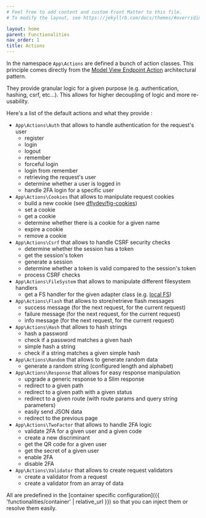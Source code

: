 ```yaml
---
# Feel free to add content and custom Front Matter to this file.
# To modify the layout, see https://jekyllrb.com/docs/themes/#overriding-theme-defaults

layout: home
parent: Functionalities
nav_order: 1
title: Actions
---
```


In the namespace `App\Actions` are defined a bunch of action classes.
This principle comes directly from the [Model View Endpoint Action](https://github.com/Voltra/mvea) architectural pattern.

They provide granular logic for a given purpose (e.g. authentication, hashing, csrf, etc...). This allows for higher
decoupling of logic and more re-usability.

Here's a list of the default actions and what they provide :
* `App\Actions\Auth` that allows to handle authentication for the request's user
	* register
	* login
	* logout
	* remember
	* forceful login
	* login from remember
	* retrieving the request's user
	* determine whether a user is logged in
	* handle 2FA login for a specific user
* `App\Actions\Cookies` that allows to manipulate request cookies
	* build a new cookie (see [dflydev/fig-cookies](https://github.com/dflydev/dflydev-fig-cookies#response-cookies))
	* set a cookie
	* get a cookie
	* determine whether there is a cookie for a given name
	* expire a cookie
	* remove a cookie
* `App\Actions\Csrf` that allows to handle CSRF security checks
	* determine whether the session has a token
	* get the session's token
	* generate a session
	* determine whether a token is valid compared to the session's token
	* process CSRF checks
* `App\Actions\FileSystem` that allows to manipulate different filesystem handlers
	* get a FS handler for the given adapter class (e.g. [local FS](https://flysystem.thephpleague.com/v2/docs/adapter/local/))
* `App\Actions\Flash` that allows to store/retrieve flash messages
	* success message (for the next request, for the current request)
	* failure message (for the next request, for the current request)
	* info message (for the next request, for the current request)
* `App\Actions\Hash` that allows to hash strings
	* hash a password
	* check if a password matches a given hash
	* simple hash a string
	* check if a string matches a given simple hash
* `App\Actions\Random` that allows to generate random data
	* generate a random string (configured length and alphabet)
* `App\Actions\Response` that allows for easy response manipulation
	* upgrade a generic response to a Slim response
	* redirect to a given path
	* redirect to a given path with a given status
	* redirect to a given route (with route params and query string parameters)
	* easily send JSON data
	* redirect to the previous page
* `App\Actions\TwoFactor` that allows to handle 2FA logic
	* validate 2FA for a given user and a given code
	* create a new discriminant
	* get the QR code for a given user
	* get the secret of a given user
	* enable 2FA
	* disable 2FA
* `App\Actions\Validator` that allows to create request validators
	* create a validator from a request
	* create a validator from an array of data

All are predefined in the [container specific configuration]({{ 'functionalities/container' | relative_url }}) so that you can inject them or resolve them easily.
